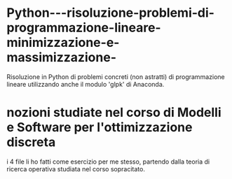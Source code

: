 # Python---risoluzione-problemi-di-programmazione-lineare-minimizzazione-e-massimizzazione-
Risoluzione in Python di problemi concreti (non astratti) di programmazione lineare utilizzando anche il modulo 'glpk' di Anaconda.
# nozioni studiate nel corso di Modelli e Software per l'ottimizzazione discreta
i 4 file li ho fatti come esercizio per me stesso, partendo dalla teoria di ricerca operativa studiata nel corso sopracitato.
